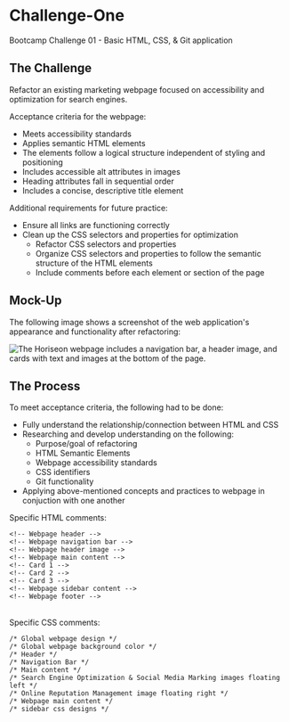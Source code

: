 # Challenge-One
Bootcamp Challenge 01 - Basic HTML, CSS, & Git application

## The Challenge
Refactor an existing marketing webpage focused on accessibility and optimization for search engines.

Acceptance criteria for the webpage:
- Meets accessibility standards
- Applies semantic HTML elements
- The elements follow a logical structure independent of styling and positioning
- Includes accessible alt attributes in images
- Heading attributes fall in sequential order
- Includes a concise, descriptive title element

Additional requirements for future practice:
- Ensure all links are functioning correctly
- Clean up the CSS selectors and properties for optimization
  - Refactor CSS selectors and properties
  - Organize CSS selectors and properties to follow the semantic structure of the HTML elements
  - Include comments before each element or section of the page

## Mock-Up

The following image shows a screenshot of the web application's appearance and functionality after refactoring:

![The Horiseon webpage includes a navigation bar, a header image, and cards with text and images at the bottom of the page.][def]

## The Process
To meet acceptance criteria, the following had to be done:
- Fully understand the relationship/connection between HTML and CSS
- Researching and develop understanding on the following:
  - Purpose/goal of refactoring
  - HTML Semantic Elements
  - Webpage accessibility standards
  - CSS identifiers
  - Git functionality
- Applying above-mentioned concepts and practices to webpage in conjuction with one another

Specific HTML comments:
```
<!-- Webpage header -->
<!-- Webpage navigation bar -->
<!-- Webpage header image -->
<!-- Webpage main content -->
<!-- Card 1 -->
<!-- Card 2 -->
<!-- Card 3 -->
<!-- Webpage sidebar content -->
<!-- Webpage footer -->
```
\
Specific CSS comments:
```
/* Global webpage design */
/* Global webpage background color */
/* Header */
/* Navigation Bar */
/* Main content */
/* Search Engine Optimization & Social Media Marking images floating left */
/* Online Reputation Management image floating right */
/* Webpage main content */
/* sidebar css designs */
```

[def]: ./Develop/assets/images/Webpage%20Screenshot.png